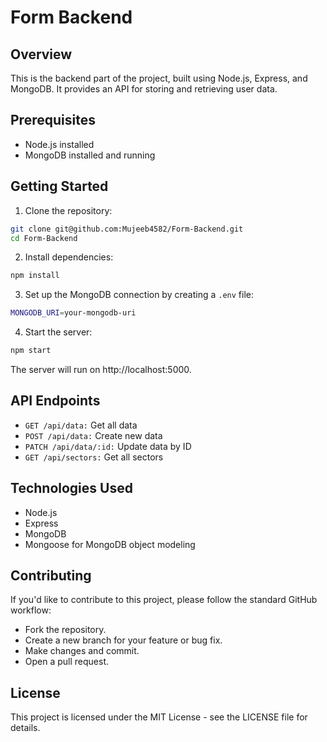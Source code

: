 # Form Backend

## Overview

This is the backend part of the project, built using Node.js, Express, and MongoDB. It provides an API for storing and retrieving user data.

## Prerequisites

- Node.js installed
- MongoDB installed and running

## Getting Started

1. Clone the repository:

```bash
git clone git@github.com:Mujeeb4582/Form-Backend.git
cd Form-Backend
```
2. Install dependencies:

```bash
npm install
```
3. Set up the MongoDB connection by creating a `.env` file:
```bash
MONGODB_URI=your-mongodb-uri
```

4. Start the server:
```bash
npm start
```
The server will run on http://localhost:5000.

## API Endpoints
- `GET /api/data:` Get all data
- `POST /api/data:` Create new data
- `PATCH /api/data/:id:` Update data by ID
- `GET /api/sectors:` Get all sectors

## Technologies Used
- Node.js
- Express
- MongoDB
- Mongoose for MongoDB object modeling

## Contributing
If you'd like to contribute to this project, please follow the standard GitHub workflow:
- Fork the repository.
- Create a new branch for your feature or bug fix.
- Make changes and commit.
- Open a pull request.

## License
This project is licensed under the MIT License - see the LICENSE file for details.
